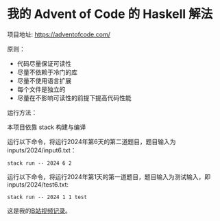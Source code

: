 # 我的 Advent of Code 的 Haskell 解法

项目地址: https://adventofcode.com/

原则：

- 代码尽量保证可读性
- 尽量不依赖于冷门的库
- 尽量不使用语言扩展
- 每个文件是独立的
- 尽量在不影响可读性的前提下提高代码性能

运行方法：

本项目依靠 stack 构建与编译

运行以下命令，将运行2024年第6天的第二道题目，题目输入为 inputs/2024/input6.txt：

```
stack run -- 2024 6 2
```

运行以下命令，将运行2024年第1天的第一道题目，题目输入为测试输入，即 inputs/2024/test6.txt:

```
stack run -- 2024 1 1 test
```

这是我的[B站视频记录](https://www.bilibili.com/video/BV1vPC5YUEQZ)。